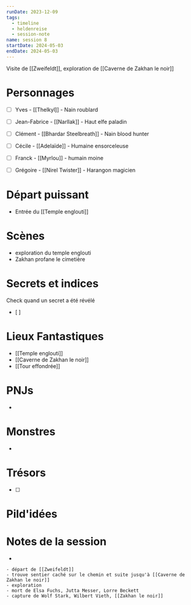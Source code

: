 ```yaml
---
runDate: 2023-12-09
tags:
  - timeline
  - heldenreise
  - session-note
name: session 8
startDate: 2024-05-03
endDate: 2024-05-03
---
```


<span 
	  class='ob-timelines' 
	  data-date='2024-05-02-00' 
	  data-title='Session 8' 
	  data-class='green' 
	  data-img = 'Timeline Example/Timeline_2.jpg' 
	  data-type='range' 
	  data-end='2024-05-03-00'> 
	Visite de [[Zweifeldt]], exploration de [[Caverne de Zakhan le noir]]
</span>



# Personnages
- [ ] Yves - [[Thelkyl]] - Nain roublard
- [ ] Jean-Fabrice - [[Narllak]] - Haut elfe paladin
- [ ] Clément - [[Bhardar Steelbreath]] - Nain blood hunter
- [ ] Cécile - [[Adelaïde]] - Humaine ensorceleuse
- [ ] Franck - [[Myrlou]] - humain moine
- [ ] Grégoire - [[Nirel Twister]] - Harangon magicien


# Départ puissant
* Entrée du [[Temple englouti]]

# Scènes
- exploration du temple englouti
- Zakhan profane le cimetière

# Secrets et indices
Check quand un secret a été révélé
- [ ] 

# Lieux Fantastiques
- [[Temple englouti]]
- [[Caverne de Zakhan le noir]]
- [[Tour effondrée]] 

# PNJs
- 

# Monstres
- 

# Trésors
- [ ]


# Pild'idées
> 

# Notes de la session
- 

```
- départ de [[Zweifeldt]]
- trouve sentier caché sur le chemin et suite jusqu'à [[Caverne de Zakhan le noir]]
- exploration
- mort de Elsa Fuchs, Jutta Messer, Lorre Beckett
- capture de Wolf Stark, Wilbert Vieth, [[Zakhan le noir]]
```

